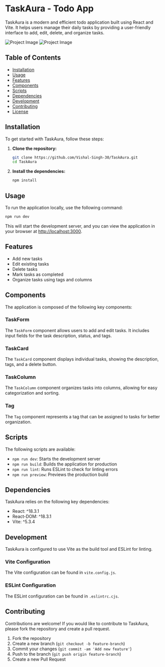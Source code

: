# TaskAura - Todo App

TaskAura is a modern and efficient todo application built using React and Vite. It helps users manage their daily tasks by providing a user-friendly interface to add, edit, delete, and organize tasks.

![Project Image](./TaskAura-Project-Pic-1.png)
![Project Image](./TaskAura-Project-Pic-2.png)

## Table of Contents
- [Installation](#installation)
- [Usage](#usage)
- [Features](#features)
- [Components](#components)
- [Scripts](#scripts)
- [Dependencies](#dependencies)
- [Development](#development)
- [Contributing](#contributing)
- [License](#license)

## Installation

To get started with TaskAura, follow these steps:

1. **Clone the repository:**
    ```bash
    git clone https://github.com/Vishal-Singh-30/TaskAura.git
    cd TaskAura
    ```

2. **Install the dependencies:**
    ```bash
    npm install
    ```

## Usage

To run the application locally, use the following command:

```bash
npm run dev
```
This will start the development server, and you can view the application in your browser at [http://localhost:3000](http://localhost:3000).

## Features
- Add new tasks
- Edit existing tasks
- Delete tasks
- Mark tasks as completed
- Organize tasks using tags and columns

## Components
The application is composed of the following key components:

### TaskForm
The `TaskForm` component allows users to add and edit tasks. It includes input fields for the task description, status, and tags.

### TaskCard
The `TaskCard` component displays individual tasks, showing the description, tags, and a delete button.

### TaskColumn
The `TaskColumn` component organizes tasks into columns, allowing for easy categorization and sorting.

### Tag
The `Tag` component represents a tag that can be assigned to tasks for better organization.

## Scripts
The following scripts are available:

- `npm run dev`: Starts the development server
- `npm run build`: Builds the application for production
- `npm run lint`: Runs ESLint to check for linting errors
- `npm run preview`: Previews the production build

## Dependencies
TaskAura relies on the following key dependencies:

- React: ^18.3.1
- React-DOM: ^18.3.1
- Vite: ^5.3.4

## Development
TaskAura is configured to use Vite as the build tool and ESLint for linting.

### Vite Configuration
The Vite configuration can be found in `vite.config.js`.

### ESLint Configuration
The ESLint configuration can be found in `.eslintrc.cjs`.

## Contributing
Contributions are welcome! If you would like to contribute to TaskAura, please fork the repository and create a pull request.

1. Fork the repository
2. Create a new branch (`git checkout -b feature-branch`)
3. Commit your changes (`git commit -am 'Add new feature'`)
4. Push to the branch (`git push origin feature-branch`)
5. Create a new Pull Request

